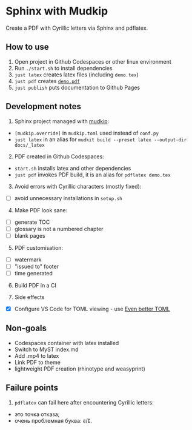 # Sphinx with Mudkip 

Create a PDF with Cyrillic letters via Sphinx and pdflatex.

## How to use

1. Оpen project in Github Codespaces or other linux environment
2. Run `./start.sh` to install dependencies
3. `just latex` creates latex files (including `demo.tex`)
4. `just pdf` creates [`demo.pdf`](https://github.com/epogrebnyak/sphinx-pdf-with-mudkip/blob/main/demo.pdf)
5. `just publish` puts documentation to Github Pages

## Development notes

1. Sphinx project managed with [mudkip](https://github.com/vberlier/mudkip):

- `[mudkip.override]` in `mudkip.toml` used instead of `conf.py`
- `just latex` in an alias for `mudkit build --preset latex --output-dir docs/_latex`

2. PDF created in Github Codespaces:

- `start.sh` installs latex and other dependencies
- `just pdf` invokes PDF build, it is an alias for `pdflatex demo.tex`

3. Avoid errors with Cyrillic characters (mostly fixed):

- [ ] avoid unnecessary installations in `setup.sh`

4. Make PDF look sane:

- [ ] generate TOC
- [ ] glossary is not a numbered chapter
- [ ] blank pages

5. PDF customisation:

- [ ] watermark
- [ ] "issued to" footer
- [ ] time generated

6. Build PDF in a CI

7. Side effects

- [x] Configure VS Code for TOML viewing - use [Even better TOML](https://marketplace.visualstudio.com/items?itemName=tamasfe.even-better-toml)

## Non-goals

- Codespaces container with latex installed
- Switch to MyST index.md
- Add .mp4 to latex
- Link PDF to theme
- lightweight PDF creation (rhinotype and weasyprint)

## Failure points

1. `pdflatex` can fail here after encountering Cyrillic letters:

  - это точка отказа;
  - очень проблемная буква: `ё`/`Ё`.
